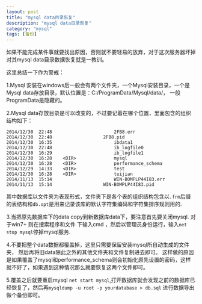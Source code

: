```yaml
---
layout: post
title: "mysql data目录恢复"
description: "mysql data目录恢复"
category: "mysql"
tags: [备份]
---
```


<p>如果不能完成某件事就要找出原因，否则就不要轻易的放弃，对于这次服务器坏掉对其mysql data目录数据恢复就是一教训。</p>

<p>这里总结一下作为警戒：</p>

<p>1.Mysql 安装在windows后一般会有两个文件夹，一个Mysql安装目录，一个是Mysql data存放目录，默认位置是：C:/ProgramData/Mysql/data/， 一般ProgramData是隐藏的。</p>

<p>2.Mysql data存放目录是可以改变的，不过要记着在哪个位置，里面包含的组织结构如下：</p>

<pre><code>2014/12/30  22:48                       2FB8.err
2014/12/30  22:48                   2FB8.pid
2014/12/30  16:35                       ibdata1
2014/12/30  22:48                       ib_logfile0
2014/12/30  16:29                       ib_logfile1
2014/12/30  16:28    &lt;DIR&gt;              mysql
2014/12/30  16:28    &lt;DIR&gt;              performance_schema
2014/12/29  14:33    &lt;DIR&gt;              test
2014/12/30  16:28    &lt;DIR&gt;              tuijian
2014/11/13  15:14                       WIN-BOMPLP44I83.err
2014/11/13  15:14                   WIN-BOMPLP44I83.pid
</code></pre>

<p>其中数据库以文件夹为表现形式，文件夹下是各个表的组织结构包含以<code>.frm</code>后缀的表结构和<code>db.opt</code>是用来记录该库的默认字符集编码和字符集排序规则用的.</p>

<p>3.当把原先数据库下的data copy到新数据库data下，要注意首先要关闭mysql. 对于win7+ 则在搜索程序和文件 下输入cmd ，然后以管理员身份运行，输入<code>net stop mysql</code>停掉mysql服务.</p>

<p>4.不要把整个data数据都覆盖掉，这里只需要保留安装mysql所自动生成的文件夹， 然后再将旧data除此之外的其他文件夹和文件复制进去即可。 这样做的原因是如果覆盖了mysql和performance_schema则会初始化原先设置的密码，这样就不好了，如果遇到这种情况那么就要恢复这两个文件即可。</p>

<p>5.覆盖之后就要重启mysql <code>net start mysql</code>,打开数据库就会发现之前的数据库已经恢复了，然后再<code>mysqldump -u root -p yourdatabase &gt; db.sql</code> 进行数据导出做个备份即可。</p>
